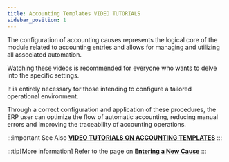 ```yaml
---
title: Accounting Templates VIDEO TUTORIALS
sidebar_position: 1
---
```


The configuration of accounting causes represents the logical core of the module related to accounting entries and allows for managing and utilizing all associated automation.

Watching these videos is recommended for everyone who wants to delve into the specific settings.

It is entirely necessary for those intending to configure a tailored operational environment.

Through a correct configuration and application of these procedures, the ERP user can optimize the flow of automatic accounting, reducing manual errors and improving the traceability of accounting operations.


:::important See Also
[**VIDEO TUTORIALS ON ACCOUNTING TEMPLATES**](/docs/video/finance/intro)
:::

:::tip[More information]
Refer to the page on [**Entering a New Cause**](/docs/configurations/tables/finance/ledger-records-templates/insert-ledger-records-templates)
:::